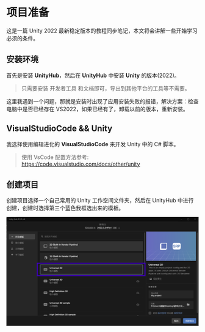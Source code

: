 # 项目准备

这是一篇 Unity 2022 最新稳定版本的教程同步笔记，本文将会讲解一些开始学习必须的条件。

## 安装环境

首先是安装 **UnityHub**，然后在 **UnityHub** 中安装 **Unity** 的版本(2022)。

> 只需要安装 开发者工具 和文档即可，导出到其他平台的工具等不需要。

这里我遇到一个问题，那就是安装时出现了应用安装失败的报错，解决方案：检查电脑中是否已经存在 VS2022，如果已经有了，卸载以前的版本，重新安装。

## VisualStudioCode && Unity

我选择使用编辑进化的 **VisualStudioCode** 来开发 Unity 中的 C# 脚本。 

> 使用 VsCode 配置方法参考: https://code.visualstudio.com/docs/other/unity

## 创建项目

创建项目选择一个自己常用的 Unity 工作空间文件夹，然后在 UnityHub 中进行创建，创建时选择第三个蓝色我框选出来的模板。

![image-20240727063857073](https://raw.githubusercontent.com/CCCCOOH/PicturesBed/master/202407270736869.png)
